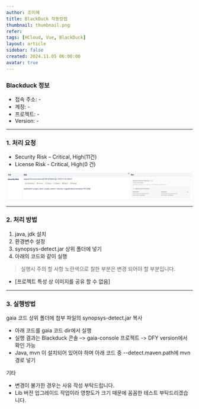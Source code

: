 ```yaml
---
author: 조미혜
title: BlackDuck 작동방법
thumbnail: thumbnail.png
refer: 
tags: [HCloud, Vue, BlackDuck]
layout: article
sidebar: false
created: 2024.11.05 06:00:00
avatar: true
---
```


### Blackduck 정보

- 접속 주소: -
- 계정: -
- 프로젝트: -
- Version: -

--------------------------------------------------------

### 1. 처리 요청

- Security Risk – Critical, High(11건)
- License Risk - Critical, High(0 건)


![](01.png)
 
--------------------------------------------------------

### 2. 처리 방법

1. java, jdk 설치
2. 환경변수 설정
3. synopsys-detect.jar 상위 폴더에 넣기
3. 아래의 코드와 같이 실행

> 실행시 주의 할 사항
> 노란색으로 칠한 부분은 변경 되어야 할 부분입니다.
 
- [프로젝트 특성 상 이미지를 공유 할 수 없음]

--------------------------------------------------------

### 3. 실행방법


gaia 코드 상위 폴더에 첨부 파일의 synopsys-detect.jar 복사

- 아래 코드를 gaia 코드 dir에서 실행
- 실행 결과는 Blackduck 콘솔 –> gaia-console 프로젝트 -> DFY version에서 확인 가능
- Java, mvn 이 설치되어 있어야 하며 아래 코드 중 --detect.maven.path에 mvn 경로 넣기


 
 


기타
- 변경이 불가한 경우는 사유 작성 부탁드립니다.
- Lib 버전 업그레이드 작업이라 영향도가 크기 때문에 꼼꼼한 테스트 부탁드리겠습니다.


